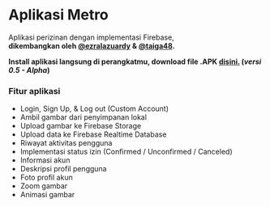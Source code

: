 # Aplikasi Metro
Aplikasi perizinan dengan implementasi Firebase,<br>
<b>dikembangkan oleh [@ezralazuardy](https://github.com/ezralazuardy) & [@taiga48](https://github.com/taiga48).</b>

<b>Install aplikasi langsung di perangkatmu, download file .APK [disini.](https://github.com/ezralazuardy/Aplikasi-Metro/raw/master/apk/app-debug.apk) (<i>versi 0.5 - Alpha</i>)</b>

### Fitur aplikasi
- Login, Sign Up, & Log out (Custom Account)
- Ambil gambar dari penyimpanan lokal
- Upload gambar ke Firebase Storage
- Upload data ke Firebase Realtime Database
- Riwayat aktivitas pengguna
- Implementasi status izin (Confirmed / Unconfirmed / Canceled)
- Informasi akun
- Deskripsi profil pengguna
- Foto profil akun
- Zoom gambar
- Animasi gambar
